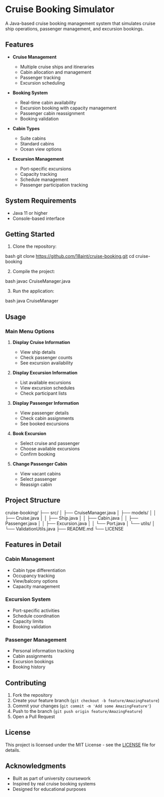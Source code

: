# Cruise Booking Simulator

A Java-based cruise booking management system that simulates cruise ship operations, passenger management, and excursion bookings.

## Features

- **Cruise Management**
  - Multiple cruise ships and itineraries
  - Cabin allocation and management
  - Passenger tracking
  - Excursion scheduling

- **Booking System**
  - Real-time cabin availability
  - Excursion booking with capacity management
  - Passenger cabin reassignment
  - Booking validation

- **Cabin Types**
  - Suite cabins
  - Standard cabins
  - Ocean view options

- **Excursion Management**
  - Port-specific excursions
  - Capacity tracking
  - Schedule management
  - Passenger participation tracking

## System Requirements

- Java 11 or higher
- Console-based interface

## Getting Started

1. Clone the repository:

bash
git clone https://github.com/18aint/cruise-booking.git
cd cruise-booking


2. Compile the project:

bash
javac CruiseManager.java


3. Run the application:

bash
java CruiseManager


## Usage

### Main Menu Options

1. **Display Cruise Information**
   - View ship details
   - Check passenger counts
   - See excursion availability

2. **Display Excursion Information**
   - List available excursions
   - View excursion schedules
   - Check participant lists

3. **Display Passenger Information**
   - View passenger details
   - Check cabin assignments
   - See booked excursions

4. **Book Excursion**
   - Select cruise and passenger
   - Choose available excursions
   - Confirm booking

5. **Change Passenger Cabin**
   - View vacant cabins
   - Select passenger
   - Reassign cabin

## Project Structure

cruise-booking/
├── src/
│ ├── CruiseManager.java
│ ├── models/
│ │ ├── Cruise.java
│ │ ├── Ship.java
│ │ ├── Cabin.java
│ │ ├── Passenger.java
│ │ ├── Excursion.java
│ │ └── Port.java
│ └── utils/
│ └── ValidationUtils.java
├── README.md
└── LICENSE


## Features in Detail

### Cabin Management
- Cabin type differentiation
- Occupancy tracking
- View/balcony options
- Capacity management

### Excursion System
- Port-specific activities
- Schedule coordination
- Capacity limits
- Booking validation

### Passenger Management
- Personal information tracking
- Cabin assignments
- Excursion bookings
- Booking history

## Contributing

1. Fork the repository
2. Create your feature branch (`git checkout -b feature/AmazingFeature`)
3. Commit your changes (`git commit -m 'Add some AmazingFeature'`)
4. Push to the branch (`git push origin feature/AmazingFeature`)
5. Open a Pull Request

## License

This project is licensed under the MIT License - see the [LICENSE](LICENSE) file for details.

## Acknowledgments

- Built as part of university coursework
- Inspired by real cruise booking systems
- Designed for educational purposes
